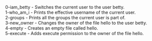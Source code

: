 0-iam_betty - Switches the current user to the user betty.   
1-who_am_i -  Prints the effective username of the current user.   
2-groups - Prints all the groups the current user is part of.   
3-new_owner - Changes the owner of the file hello to the user betty.   
4-empty - Creates an empty file called hello.   
5-execute - Adds execute permission to the owner of the file hello.   

